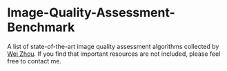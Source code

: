 # Image-Quality-Assessment-Benchmark
A list of state-of-the-art image quality assessment algorithms collected by [Wei Zhou](http://home.ustc.edu.cn/~weichou). If you find that important resources are not included, please feel free to contact me.
